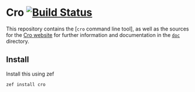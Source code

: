 # Cro [![Build Status](https://travis-ci.org/croservices/cro.svg?branch=master)](https://travis-ci.org/croservices/cro)

This repository contains the [`cro` command line tool], as well as the sources for the [Cro website](http://cro.services/) for further
information and documentation in the [`doc`](/doc) directory.

## Install

Install this using zef

    zef install cro
